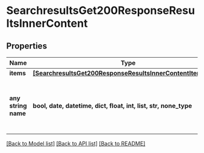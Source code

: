# SearchresultsGet200ResponseResultsInnerContent


## Properties
Name | Type | Description | Notes
------------ | ------------- | ------------- | -------------
**items** | [**[SearchresultsGet200ResponseResultsInnerContentItemsInner]**](SearchresultsGet200ResponseResultsInnerContentItemsInner.md) |  | [optional] 
**any string name** | **bool, date, datetime, dict, float, int, list, str, none_type** | any string name can be used but the value must be the correct type | [optional]

[[Back to Model list]](../README.md#documentation-for-models) [[Back to API list]](../README.md#documentation-for-api-endpoints) [[Back to README]](../README.md)



